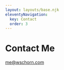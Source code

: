 ```yaml
---
layout: layouts/base.njk
eleventyNavigation:
  key: Contact
  order: 3
---
```

# Contact Me

[me@wschorn.com](mailto:me@wschorn.com)